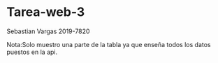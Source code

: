 # Tarea-web-3





Sebastian Vargas 2019-7820

Nota:Solo muestro una parte de la tabla ya que enseña todos los datos puestos en la api.
